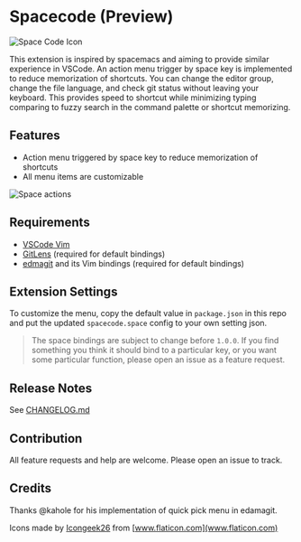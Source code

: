 # Spacecode (Preview)

![Space Code Icon](images/icon.png)

This extension is inspired by spacemacs and aiming to provide similar experience in VSCode. An action menu trigger by space key is implemented to reduce memorization of shortcuts. You can change the editor group, change the file language, and check git status without leaving your keyboard. This provides speed to shortcut while minimizing typing comparing to fuzzy search in the command palette or shortcut memorizing.

## Features

- Action menu triggered by space key to reduce memorization of shortcuts
- All menu items are customizable

![Space actions](images/feature.gif)

## Requirements

- [VSCode Vim](vscode:extension/vscodevim.vim)
- [GitLens](vscode:extension/eamodio.gitlens) (required for default bindings)
- [edmagit](vscode:extension/kahole.magit) and its Vim bindings (required for default bindings)

## Extension Settings

To customize the menu, copy the default value in `package.json` in this repo and put the updated `spacecode.space` config to your own setting json.

> The space bindings are subject to change before `1.0.0`. If you find something you think it should bind to a particular key, or you want some particular function, please open an issue as a feature request.

## Release Notes

See [CHANGELOG.md](CHANGELOG.md)

## Contribution
All feature requests and help are welcome. Please open an issue to track.

## Credits
Thanks @kahole for his implementation of quick pick menu in edamagit. 

Icons made by [Icongeek26](https://www.flaticon.com/authors/icongeek26) from [www.flaticon.com](www.flaticon.com)